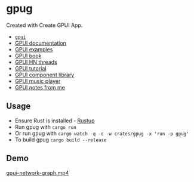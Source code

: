 # gpug

Created with Create GPUI App.

- [`gpui`](https://www.gpui.rs/)
- [GPUI documentation](https://github.com/zed-industries/zed/tree/main/crates/gpui/docs)
- [GPUI examples](https://github.com/zed-industries/zed/tree/main/crates/gpui/examples)
- [GPUI book](https://matinaniss.github.io/gpui-book/introduction.html)
- [GPUI HN threads](https://duckduckgo.com/?t=ffab&q=%22gpui%22%20site%3Anews.ycombinator.com&ia=web)
- [GPUI tutorial](https://github.com/hedge-ops/gpui-tutorial)
- [GPUI component library](https://github.com/longbridge/gpui-component)
- [GPUI music player](https://github.com/143mailliw/hummingbird)
- [GPUI notes from me](https://studium.dev/tech/playing-gpui-rust)

## Usage

- Ensure Rust is installed - [Rustup](https://rustup.rs/)
- Run gpug with `cargo run`
- Or run gpug with `cargo watch -q -c -w crates/gpug -x 'run -p gpug'`
- To build gpug `cargo build --release`

## Demo

[gpui-network-graph.mp4](https://github.com/user-attachments/assets/75b3a6d1-3cf1-42c2-9dc7-1f48b570e9bd)
